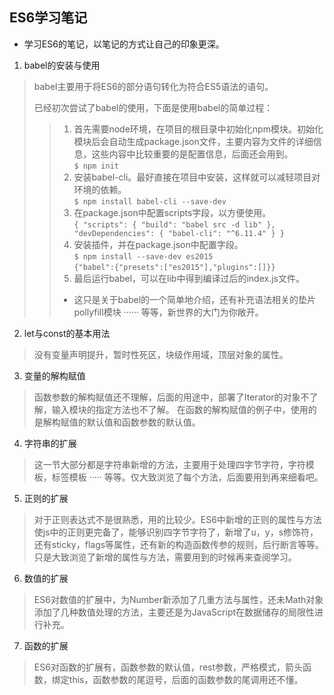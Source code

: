 ## ES6学习笔记

- 学习ES6的笔记，以笔记的方式让自己的印象更深。

1. babel的安装与使用
>  babel主要用于将ES6的部分语句转化为符合ES5语法的语句。  
>  
>  已经初次尝试了babel的使用，下面是使用babel的简单过程：
>   > 1. 首先需要node环境，在项目的根目录中初始化npm模块。初始化模块后会自动生成package.json文件，主要内容为文件的详细信息，这些内容中比较重要的是配置信息，后面还会用到。  
>   >       `$ npm init`
>   > 2. 安装babel-cli。最好直接在项目中安装，这样就可以减轻项目对环境的依赖。  
>   >       `$ npm install babel-cli --save-dev`
>   > 3. 在package.json中配置scripts字段，以方便使用。  
>   >       `{
                "scripts": {
                    "build": "babel src -d lib"
                },
                "devDependencies": {
                    "babel-cli": "^6.11.4"
                }
            }`
>   > 4. 安装插件，并在package.json中配置字段。  
>   > `$ npm install --save-dev es2015`  
>   > `{"babel":{"presets":["es2015"],"plugins":[]}}`
>   > 5. 最后运行babel，可以在lib中得到编译过后的index.js文件。    
>   > - 这只是关于babel的一个简单地介绍，还有补充语法相关的垫片pollyfill模块 ······ 等等，新世界的大门为你敞开。
        


2. let与const的基本用法
>   没有变量声明提升，暂时性死区，块级作用域，顶层对象的属性。

3. 变量的解构赋值
>   函数参数的解构赋值还不理解，后面的用途中，部署了Iterator的对象不了解，输入模块的指定方法也不了解。
>   在函数的解构赋值的例子中，使用的是解构赋值的默认值和函数参数的默认值。

4. 字符串的扩展
>   这一节大部分都是字符串新增的方法，主要用于处理四字节字符，字符模板，标签模板 ····· 等等。仅大致浏览了每个方法，后面要用到再来细看吧。

5. 正则的扩展
>   对于正则表达式不是很熟悉，用的比较少。ES6中新增的正则的属性与方法使js中的正则更完备了，能够识别四字节字符了，新增了u，y，s修饰符，还有sticky，flags等属性，还有新的构造函数传参的规则，后行断言等等。只是大致浏览了新增的属性与方法，需要用到的时候再来查阅学习。

6. 数值的扩展
>   ES6对数值的扩展中，为Number新添加了几重方法与属性，还未Math对象添加了几种数值处理的方法，主要还是为JavaScript在数据储存的局限性进行补充。

7. 函数的扩展
>   ES6对函数的扩展有，函数参数的默认值，rest参数，严格模式，箭头函数，绑定this，函数参数的尾逗号，后面的函数参数的尾调用还不懂。